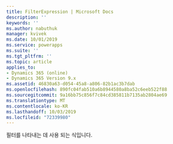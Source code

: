 ```yaml
---
title: FilterExpression | Microsoft Docs
description: ''
keywords: ''
ms.author: nabuthuk
manager: kvivek
ms.date: 10/01/2019
ms.service: powerapps
ms.suite: ''
ms.tgt_pltfrm: ''
ms.topic: article
applies_to:
- Dynamics 365 (online)
- Dynamics 365 Version 9.x
ms.assetid: 46830a63-d054-45a8-a806-82b1ac3b7dab
ms.openlocfilehash: 890fc04fab510a6b8944580a8ba52c6eeb522f88
ms.sourcegitcommit: 9a16bb75c856f7c84cd385811b7135ab2804ae69
ms.translationtype: MT
ms.contentlocale: ko-KR
ms.lasthandoff: 10/03/2019
ms.locfileid: "72339980"
---
```

필터를 나타내는 데 사용 되는 식입니다.

